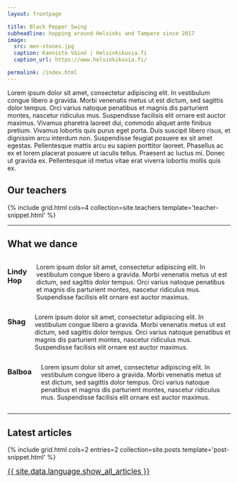 ```yaml
---
layout: frontpage

title: Black Pepper Swing
subheadline: hopping around Helsinki and Tampere since 2017
image:
  src: men-stones.jpg
  caption: Kannisto Väinö | Helsinkikuvia.fi
  caption_url: https://www.helsinkikuvia.fi/

permalink: /index.html
---
```



Lorem ipsum dolor sit amet, consectetur adipiscing elit. In vestibulum congue libero a gravida. Morbi venenatis metus ut est dictum, sed sagittis dolor tempus. Orci varius natoque penatibus et magnis dis parturient montes, nascetur ridiculus mus. Suspendisse facilisis elit ornare est auctor maximus.
Vivamus pharetra laoreet dui, commodo aliquet ante finibus pretium. Vivamus lobortis quis purus eget porta. Duis suscipit libero risus, et dignissim arcu interdum non. Suspendisse feugiat posuere ex sit amet egestas. Pellentesque mattis arcu eu sapien porttitor laoreet. Phasellus ac ex et lorem placerat posuere ut iaculis tellus. Praesent ac luctus mi. Donec ut gravida ex. Pellentesque id metus vitae erat viverra lobortis mollis quis ex. 

## Our teachers

{% include grid.html cols=4 collection=site.teachers template='teacher-snippet.html' %}

---

## What we dance
<div class="row">
  <div class="large-4 columns">
    <h3>Lindy Hop</h3>
    <p>Lorem ipsum dolor sit amet, consectetur adipiscing elit. In vestibulum congue libero a gravida. Morbi venenatis metus ut est dictum, sed sagittis dolor tempus. Orci varius natoque penatibus et magnis dis parturient montes, nascetur ridiculus mus. Suspendisse facilisis elit ornare est auctor maximus.</p>
  </div>
  <div class="large-4 columns">
    <h3>Shag</h3>
    <p>Lorem ipsum dolor sit amet, consectetur adipiscing elit. In vestibulum congue libero a gravida. Morbi venenatis metus ut est dictum, sed sagittis dolor tempus. Orci varius natoque penatibus et magnis dis parturient montes, nascetur ridiculus mus. Suspendisse facilisis elit ornare est auctor maximus.</p>
  </div>
  <div class="large-4 columns">
    <h3>Balboa</h3>
    <p>Lorem ipsum dolor sit amet, consectetur adipiscing elit. In vestibulum congue libero a gravida. Morbi venenatis metus ut est dictum, sed sagittis dolor tempus. Orci varius natoque penatibus et magnis dis parturient montes, nascetur ridiculus mus. Suspendisse facilisis elit ornare est auctor maximus.</p>
  </div>
</div>

---

## Latest articles

{% include grid.html cols=2 entries=2 collection=site.posts template='post-snippet.html' %}
<div class="text-center">
  <a href="blog"><big>{{ site.data.language.show_all_articles }}</big></a>
</div>

